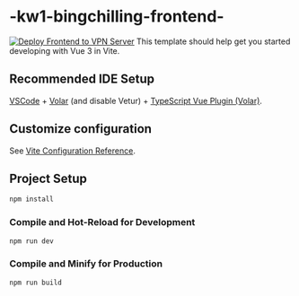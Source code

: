 # -kw1-bingchilling-frontend-
[![Deploy Frontend to VPN Server](https://github.com/BingChilling-INT221/kw1_BingChilling_Frontend/actions/workflows/main.yml/badge.svg)](https://github.com/BingChilling-INT221/kw1_BingChilling_Frontend/actions/workflows/main.yml)
This template should help get you started developing with Vue 3 in Vite.

## Recommended IDE Setup

[VSCode](https://code.visualstudio.com/) + [Volar](https://marketplace.visualstudio.com/items?itemName=Vue.volar) (and
disable
Vetur) + [TypeScript Vue Plugin (Volar)](https://marketplace.visualstudio.com/items?itemName=Vue.vscode-typescript-vue-plugin).

## Customize configuration

See [Vite Configuration Reference](https://vitejs.dev/config/).

## Project Setup

```sh
npm install
```

### Compile and Hot-Reload for Development

```sh
npm run dev
```

### Compile and Minify for Production

```sh
npm run build
```
